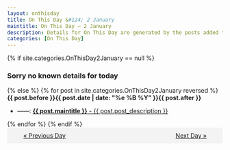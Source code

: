 ```yaml
---
layout: onthisday
title: On This Day &#124; 2 January
maintitle: On This Day — 2 January
description: Details for On This Day are generated by the posts added to the website so the content is subject to changes/updates over time.
categories: [On This Day]
---
```


{% if site.categories.OnThisDay2January == null %}
<h3>Sorry no known details for today</h3>
{% else %}
{% for post in site.categories.OnThisDay2January reversed %}
<strong>{{ post.before }}{{ post.date | date: "%e %B %Y" }}{{ post.after }}</strong>
<ul>
<li> ——: <a class="{{ post.class }}" href="{{ post.url }}"><strong>{{ post.maintitle }}</strong> - {{ post.post_description }}</a></li>
</ul>
{% endfor %}
{% endif %}

<div style="background-color: #f3f3f3; padding: 10px; border-radius: 5px; text-align: center; display: flex; justify-content: space-evenly;">
<a href="/onthisday/01/01-01">« Previous Day</a>
<span style="visibility:hidden;">[ Visit Leap Year February 29 ]</span>
<a href="/onthisday/01/01-03">Next Day »</a>
</div>
